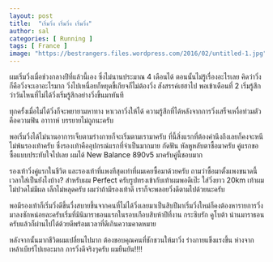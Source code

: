 ```yaml
---
layout: post
title:  "เริ่มวิ่ง เริ่มวิ่ง เริ่มวิ่ง"
author: sal
categories: [ Running ]
tags: [ France ]
image: "https://bestrangers.files.wordpress.com/2016/02/untitled-1.jpg"
---
```


ผมเริ่มวิ่งเมื่อช่วงกลางปีที่แล้วนี้เอง ซึ่งไม่นานประมาณ 4 เดือนได้ ตอนนั้นไม่รู้เรื่องอะไรเลย คิดว่าวิ่งก็คือวิ่งจะเอาอะไรมาก วิ่งไปเหนื่อยก็หยุดขี้เกียจก็ไม่ต้องวิ่ง สังสรรค์เฮฮาไป พอเข้าเดือนที่ 2 เริ่มรู้สึกว่าวันไหนที่ไม่ได้วิ่งเริ่มรู้สึกอย่างวิ่งขึ้นมาทันที

ทุกครั้งเมื่อไม่ได้วิ่งก็จะพยายามหาทาง หาเวลาวิ่งให้ได้ ความรู้สึกที่ได้หลังจากการวิ่งเสร็จเหงื่อท่วมตัวคือความฟิน อาาาาห์ บรรยายไม่ถูกนะครับ

พอเริ่มวิ่งได้ไม่นานอาการเจ็บตามร่างกายก็จะเริ่มตามเรามาครับ ที่นี้สิ่งแรกที่ต้องคำนึงถึงเลยก็คงจะหนีไม่พ้นรองเท้าครับ ซึ่งรองเท้าคืออุปกรณ์แรกที่จำเป็นมากมาย กัดฟัน หัลหูหลับตาซื้อมาครับ คู่แรกขอซื้อแบบประทับใจไปเลย ผมได้ New Balance 890v5 มาครับคู่นี้ชอบมาก

รองเท้าวิ่งคู่แรกในชีวิต และรองเท้าที่แพงทีสุดเท่าที่ผมเคยซื้อมาด้วยครับ ถามว่าซื้อมาตั้งแพงขนาดนี้เวลาใส่เป็นยังไงบ้าง? สำหรับผม Perfect ครับรูปทรงเข้ากับเท้าผมพอดีเป๊ะ ใส่วิ่งยาว 20km เท้าผมไม่ปวดไม่มีผล เล็กไม่หลุดครับ ผมว่าถ้ามีรองเท้าดี เราก็จะพลอยวิ่งดีตามไปด้วยนะครับ

พอมีรองเท้าก็เริ่มวิ่งดีขึ้นวื่งสบายขึ้นจากคนที่ไม่ได้วิ่งเลยมาเป็นสิบปีมาเริ่มวิ่งใหม่ก็คงต้องหารายการวิ่งมาลงซักหน่อยละครับเริ่มที่มินิมาราธอนแรกในรอบเกือบสิบห้าปีที่งาน กระซิบรัก คูโบต้า น่านมาราธอน ครับแล้วก็ผ่านไปได้ด้วยดีพร้อมเวลาที่ดีเกินความคาดหมาย

หลังจากนั้นมากชีวิตผมเปลี่ยนไปมาก ต้องขอบคุณคนที่ชักชวนให้มาวิ่ง ร่างกายแข็งแรงขึ้น ห่างจากเหล้าเบียร์ไปเยอะมาก การวิ่งดีจริงๆครับ ผมยืนยัน!!!!